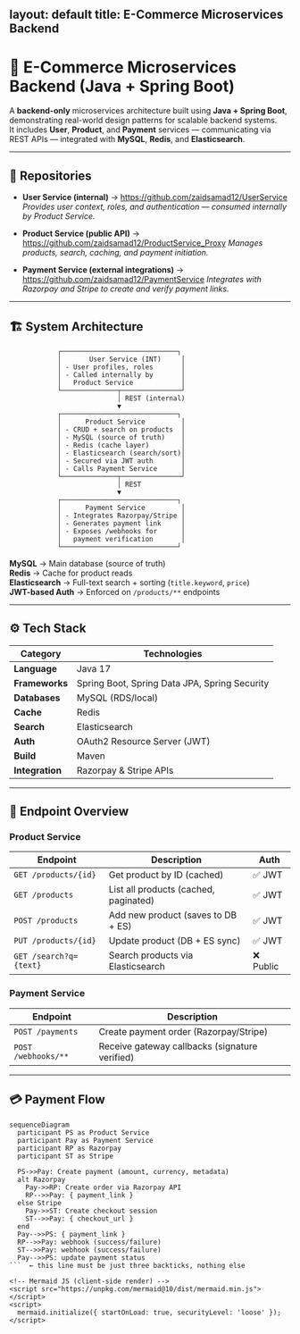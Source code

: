 layout: default
title: E-Commerce Microservices Backend
---

# 🧩 E-Commerce Microservices Backend (Java + Spring Boot)

A **backend-only** microservices architecture built using **Java + Spring Boot**, demonstrating real-world design patterns for scalable backend systems.  
It includes **User**, **Product**, and **Payment** services — communicating via REST APIs — integrated with **MySQL**, **Redis**, and **Elasticsearch**.

---

## 🔗 Repositories

- **User Service (internal)** → https://github.com/zaidsamad12/UserService
  *Provides user context, roles, and authentication — consumed internally by Product Service.*

- **Product Service (public API)** → https://github.com/zaidsamad12/ProductService_Proxy
  *Manages products, search, caching, and payment initiation.*

- **Payment Service (external integrations)** → https://github.com/zaidsamad12/PaymentService
  *Integrates with Razorpay and Stripe to create and verify payment links.*

---

## 🏗️ System Architecture

                ┌─────────────────────────────┐
                │       User Service (INT)     │
                │ - User profiles, roles       │
                │ - Called internally by       │
                │   Product Service            │
                └──────────────┬───────────────┘
                               │ REST (internal)
                               ▼
                ┌─────────────────────────────┐
                │      Product Service         │
                │ - CRUD + search on products  │
                │ - MySQL (source of truth)    │
                │ - Redis (cache layer)        │
                │ - Elasticsearch (search/sort)│
                │ - Secured via JWT auth       │
                │ - Calls Payment Service      │
                └──────────────┬───────────────┘
                               │ REST
                               ▼
                ┌─────────────────────────────┐
                │      Payment Service         │
                │ - Integrates Razorpay/Stripe │
                │ - Generates payment link     │
                │ - Exposes /webhooks for      │
                │   payment verification       │
                └─────────────────────────────┘

**MySQL** → Main database (source of truth)  
**Redis** → Cache for product reads  
**Elasticsearch** → Full-text search + sorting (`title.keyword`, `price`)  
**JWT-based Auth** → Enforced on `/products/**` endpoints  

---

## ⚙️ Tech Stack

| Category | Technologies |
|-----------|---------------|
| **Language** | Java 17 |
| **Frameworks** | Spring Boot, Spring Data JPA, Spring Security |
| **Databases** | MySQL (RDS/local) |
| **Cache** | Redis |
| **Search** | Elasticsearch |
| **Auth** | OAuth2 Resource Server (JWT) |
| **Build** | Maven |
| **Integration** | Razorpay & Stripe APIs |

---

## 🔐 Endpoint Overview

### Product Service
| Endpoint | Description | Auth |
|-----------|--------------|------|
| `GET /products/{id}` | Get product by ID (cached) | ✅ JWT |
| `GET /products` | List all products (cached, paginated) | ✅ JWT |
| `POST /products` | Add new product (saves to DB + ES) | ✅ JWT |
| `PUT /products/{id}` | Update product (DB + ES sync) | ✅ JWT |
| `GET /search?q={text}` | Search products via Elasticsearch | ❌ Public |

### Payment Service
| Endpoint | Description |
|-----------|-------------|
| `POST /payments` | Create payment order (Razorpay/Stripe) |
| `POST /webhooks/**` | Receive gateway callbacks (signature verified) |

---

## 💳 Payment Flow

```mermaid
sequenceDiagram
  participant PS as Product Service
  participant Pay as Payment Service
  participant RP as Razorpay
  participant ST as Stripe

  PS->>Pay: Create payment (amount, currency, metadata)
  alt Razorpay
    Pay->>RP: Create order via Razorpay API
    RP-->>Pay: { payment_link }
  else Stripe
    Pay->>ST: Create checkout session
    ST-->>Pay: { checkout_url }
  end
  Pay-->>PS: { payment_link }
  RP-->>Pay: webhook (success/failure)
  ST-->>Pay: webhook (success/failure)
  Pay-->>PS: update payment status
```  ← this line must be just three backticks, nothing else

<!-- Mermaid JS (client-side render) -->
<script src="https://unpkg.com/mermaid@10/dist/mermaid.min.js"></script>
<script>
  mermaid.initialize({ startOnLoad: true, securityLevel: 'loose' });
</script>
